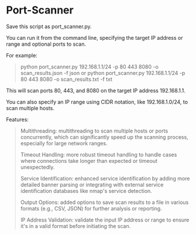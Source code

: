 # Port-Scanner
Save this script as port_scanner.py. 

You can run it from the command line, specifying the target IP address or range and optional ports to scan. 

For example:
> python port_scanner.py 192.168.1.1/24 -p 80 443 8080 -o scan_results.json -f json
or
> python port_scanner.py 192.168.1.1/24 -p 80 443 8080 -o scan_results.txt -f txt

This will scan ports 80, 443, and 8080 on the target IP address 192.168.1.1. 

You can also specify an IP range using CIDR notation, like 192.168.1.0/24, to scan multiple hosts.

Features:
> Multithreading: multithreading to scan multiple hosts or ports concurrently, which can significantly speed up the scanning process, especially for large network ranges.
>
> Timeout Handling: more robust timeout handling to handle cases where connections take longer than expected or timeout unexpectedly.
>
> Service Identification: enhanced service identification by adding more detailed banner parsing or integrating with external service identification databases like nmap's service detection.
> 
> Output Options: added options to save scan results to a file in various formats (e.g., CSV, JSON) for further analysis or reporting.
> 
> IP Address Validation: validate the input IP address or range to ensure it's in a valid format before initiating the scan.
